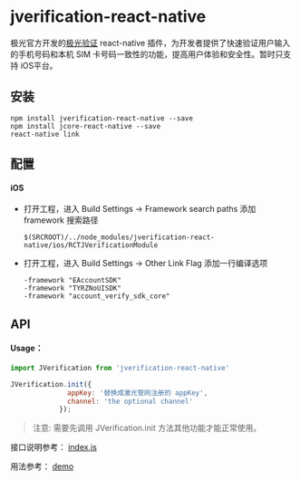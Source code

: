 # jverification-react-native 

极光官方开发的[极光验证](https://docs.jiguang.cn/jverification/guideline/intro/) react-native 插件，为开发者提供了快速验证用户输入的手机号码和本机 SIM 卡号码一致性的功能，提高用户体验和安全性。暂时只支持 iOS平台。

## 安装

```
npm install jverification-react-native --save
npm install jcore-react-native --save 
react-native link
```
## 配置

#### iOS

- 打开工程，进入 Build Settings -> Framework search paths 添加 framework 搜索路径

  ```
  $(SRCROOT)/../node_modules/jverification-react-native/ios/RCTJVerificationModule
  ```

- 打开工程，进入 Build Settings -> Other Link Flag 添加一行编译选项

  ```
  -framework "EAccountSDK"
  -framework "TYRZNoUISDK"
  -framework "account_verify_sdk_core"
  ```

## API

#### Usage：

```javascript
import JVerification from 'jverification-react-native'

JVerification.init({
              appKey: '替换成激光管网注册的 appKey',
              channel: 'the optional channel'
            });
```


> 注意: 需要先调用 JVerification.init 方法其他功能才能正常使用。



接口说明参考： [index.js](./index.js) 

用法参考： [demo](./example/App.js)


